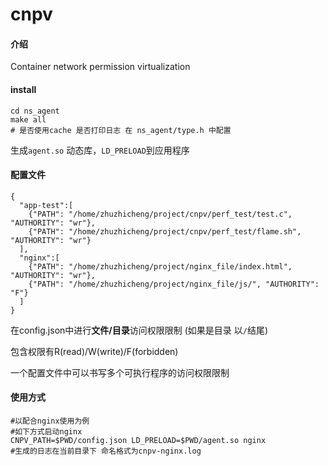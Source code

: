 # cnpv

#### 介绍
Container network permission virtualization

#### install

```
cd ns_agent
make all
# 是否使用cache 是否打印日志 在 ns_agent/type.h 中配置
```

生成`agent.so` 动态库，`LD_PRELOAD`到应用程序

#### 配置文件

```
{
  "app-test":[
    {"PATH": "/home/zhuzhicheng/project/cnpv/perf_test/test.c", "AUTHORITY": "wr"},
    {"PATH": "/home/zhuzhicheng/project/cnpv/perf_test/flame.sh", "AUTHORITY": "wr"}
  ],
  "nginx":[
    {"PATH": "/home/zhuzhicheng/project/nginx_file/index.html", "AUTHORITY": "wr"},
    {"PATH": "/home/zhuzhicheng/project/nginx_file/js/", "AUTHORITY": "F"}
  ]
}
```

在config.json中进行**文件/目录**访问权限限制 (如果是目录 以`/`结尾) 

包含权限有R(read)/W(write)/F(forbidden)

一个配置文件中可以书写多个可执行程序的访问权限限制

#### 使用方式

```
#以配合nginx使用为例 
#如下方式启动nginx
CNPV_PATH=$PWD/config.json LD_PRELOAD=$PWD/agent.so nginx
#生成的日志在当前目录下 命名格式为cnpv-nginx.log
```



